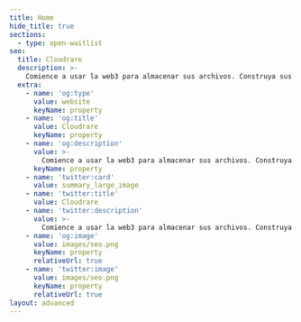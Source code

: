 ```yaml
---
title: Home
hide_title: true
sections:
  - type: open-waitlist
seo:
  title: Cloudrare
  description: >-
    Comience a usar la web3 para almacenar sus archivos. Construya sus proyectos en cloudrare ahorrando tiempo y dinero
  extra:
    - name: 'og:type'
      value: website
      keyName: property
    - name: 'og:title'
      value: Cloudrare
      keyName: property
    - name: 'og:description'
      value: >-
        Comience a usar la web3 para almacenar sus archivos. Construya sus proyectos en cloudrare ahorrando tiempo y dinero
      keyName: property
    - name: 'twitter:card'
      value: summary_large_image
    - name: 'twitter:title'
      value: Cloudrare
    - name: 'twitter:description'
      value: >-
        Comience a usar la web3 para almacenar sus archivos. Construya sus proyectos en cloudrare ahorrando tiempo y dinero
    - name: 'og:image'
      value: images/seo.png
      keyName: property
      relativeUrl: true
    - name: 'twitter:image'
      value: images/seo.png
      keyName: property
      relativeUrl: true
layout: advanced
---
```

